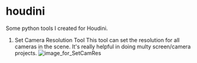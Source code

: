 # houdini
Some python tools I created for Houdini.

1. Set Camera Resolution Tool
	This tool can set the resolution for all cameras in the scene. It's really helpful in doing multy screen/camera projects.
	![image_for_SetCamRes](https://github.com/ShaneFX/houdini/tree/master/images/setcamres.jpg)
